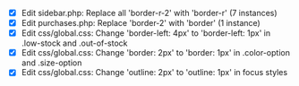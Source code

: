 - [x] Edit sidebar.php: Replace all 'border-r-2' with 'border-r' (7 instances)
- [x] Edit purchases.php: Replace 'border-2' with 'border' (1 instance)
- [x] Edit css/global.css: Change 'border-left: 4px' to 'border-left: 1px' in .low-stock and .out-of-stock
- [x] Edit css/global.css: Change 'border: 2px' to 'border: 1px' in .color-option and .size-option
- [x] Edit css/global.css: Change 'outline: 2px' to 'outline: 1px' in focus styles
